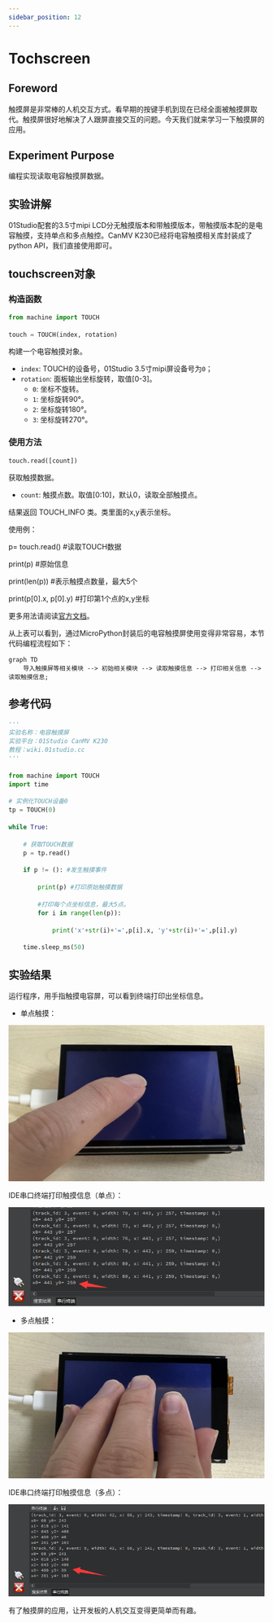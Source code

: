 ```yaml
---
sidebar_position: 12
---
```


# Tochscreen

## Foreword

触摸屏是非常棒的人机交互方式。看早期的按键手机到现在已经全面被触摸屏取代。触摸屏很好地解决了人跟屏直接交互的问题。今天我们就来学习一下触摸屏的应用。

## Experiment Purpose

编程实现读取电容触摸屏数据。

## 实验讲解

01Studio配套的3.5寸mipi LCD分无触摸版本和带触摸版本，带触摸版本配的是电容触摸，支持单点和多点触控。CanMV K230已经将电容触摸相关库封装成了python API，我们直接使用即可。

## touchscreen对象

### 构造函数
```python
from machine import TOUCH

touch = TOUCH(index, rotation)
```
构建一个电容触摸对象。
- `index`: TOUCH的设备号，01Studio 3.5寸mipi屏设备号为`0`；
- `rotation`: 面板输出坐标旋转，取值[0-3]。
    - `0`: 坐标不旋转。
    - `1`: 坐标旋转90°。
    - `2`: 坐标旋转180°。
    - `3`: 坐标旋转270°。

### 使用方法

```python
touch.read([count])
```
获取触摸数据。
- `count`: 触摸点数。取值[0:10]，默认0，读取全部触摸点。

结果返回 TOUCH_INFO 类。类里面的x,y表示坐标。

使用例：

p= touch.read() #读取TOUCH数据

print(p) #原始信息

print(len(p)) #表示触摸点数量，最大5个

print(p[0].x, p[0].y) #打印第1个点的x,y坐标

更多用法请阅读[官方文档](https://developer.canaan-creative.com/k230_canmv/main/zh/api/machine/K230_CanMV_TOUCH%E6%A8%A1%E5%9D%97API%E6%89%8B%E5%86%8C.html#)。

从上表可以看到，通过MicroPython封装后的电容触摸屏使用变得非常容易，本节代码编程流程如下：

```mermaid
graph TD
    导入触摸屏等相关模块 --> 初始相关模块 --> 读取触摸信息 --> 打印相关信息 --> 读取触摸信息;

```

## 参考代码

```python
'''
实验名称：电容触摸屏
实验平台：01Studio CanMV K230
教程：wiki.01studio.cc
'''

from machine import TOUCH
import time

# 实例化TOUCH设备0
tp = TOUCH(0)

while True:

    # 获取TOUCH数据
    p = tp.read()

    if p != (): #发生触摸事件

        print(p) #打印原始触摸数据

        #打印每个点坐标信息，最大5点。
        for i in range(len(p)):

            print('x'+str(i)+'=',p[i].x, 'y'+str(i)+'=',p[i].y)

    time.sleep_ms(50)
```

## 实验结果

运行程序，用手指触摸电容屏，可以看到终端打印出坐标信息。

- 单点触摸：

![touchscreen](./img/touchscreen/touchscreen1.png)

IDE串口终端打印触摸信息（单点）：

![touchscreen](./img/touchscreen/touchscreen2.png)

- 多点触摸：

![touchscreen](./img/touchscreen/touchscreen3.png)

IDE串口终端打印触摸信息（多点）：

![touchscreen](./img/touchscreen/touchscreen4.png)

有了触摸屏的应用，让开发板的人机交互变得更简单而有趣。